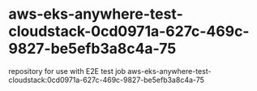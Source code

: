 # aws-eks-anywhere-test-cloudstack-0cd0971a-627c-469c-9827-be5efb3a8c4a-75
repository for use with E2E test job aws-eks-anywhere-test-cloudstack:0cd0971a-627c-469c-9827-be5efb3a8c4a-75

